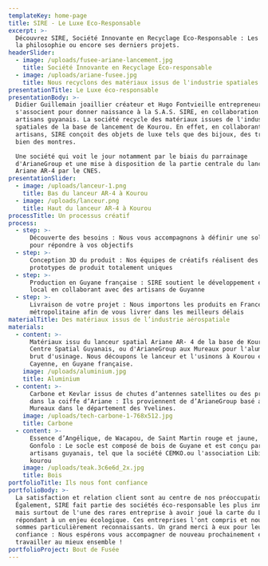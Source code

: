 ```yaml
---
templateKey: home-page
title: SIRE - Le Luxe Eco-Responsable
excerpt: >-
  Découvrez SIRE, Société Innovante en Recyclage Eco-Responsable : Les origines,
  la philosophie ou encore ses derniers projets.
headerSlider:
  - image: /uploads/fusee-ariane-lancement.jpg
    title: Société Innovante en Recyclage Éco-responsable
  - image: /uploads/ariane-fusee.jpg
    title: Nous recyclons des matériaux issus de l'industrie spatiales
presentationTitle: Le Luxe éco-responsable
presentationBody: >-
  Didier Guillemain joaillier créateur et Hugo Fontvieille entrepreneur du web
  s'associent pour donner naissance à la S.A.S. SIRE, en collaboration avec les
  artisans guyanais. La société recycle des matériaux issues de l'industrie
  spatiales de la base de lancement de Kourou. En effet, en collaborant avec des
  artisans, SIRE conçoit des objets de luxe tels que des bijoux, des trophées ou
  bien des montres. 

  Une société qui voit le jour notamment par le biais du parrainage
  d'ArianeGroup et une mise à disposition de la partie centrale du lanceur
  Ariane AR-4 par le CNES.
presentationSlider:
  - image: /uploads/lanceur-1.png
    title: Bas du lanceur AR-4 à Kourou
  - image: /uploads/lanceur.png
    title: Haut du lanceur AR-4 à Kourou
processTitle: Un processus créatif
process:
  - step: >-
      Découverte des besoins : Nous vous accompagnons à définir une solution
      pour répondre à vos objectifs
  - step: >-
      Conception 3D du produit : Nos équipes de créatifs réalisent des
      prototypes de produit totalement uniques
  - step: >-
      Production en Guyane française : SIRE soutient le développement économique
      local en collaborant avec des artisans de Guyanne
  - step: >-
      Livraison de votre projet : Nous importons les produits en France
      métropolitaine afin de vous livrer dans les meilleurs délais
materialTitle: Des matériaux issus de l’industrie aérospatiale
materials:
  - content: >-
      Matériaux issu du lanceur spatial Ariane AR- 4 de la base de Kourou au
      Centre Spatial Guyanais, ou d'ArianeGroup aux Mureaux pour l'aluminium
      brut d'usinage. Nous découpons le lanceur et l'usinons à Kourou et à
      Cayenne, en Guyane française.
    image: /uploads/aluminium.jpg
    title: Aluminium
  - content: >-
      Carbone et Kevlar issus de chutes d’antennes satellites ou des protections
      dans la coiffe d’Ariane : Ils proviennent de d’ArianeGroup basé aux
      Mureaux dans le département des Yvelines.
    image: /uploads/tech-carbone-1-768x512.jpg
    title: Carbone
  - content: >-
      Essence d’Angélique, de Wacapou, de Saint Martin rouge et jaune, ou de
      Gonfolo : Le socle est composé de bois de Guyane et est conçu par des
      artisans guyanais, tel que la société CEMKO.ou l'association Libi Na Wan à
      kourou
    image: /uploads/teak.3c6e6d_2x.jpg
    title: Bois
portfolioTitle: Ils nous font confiance
portfolioBody: >-
  La satisfaction et relation client sont au centre de nos préoccupations.
  Également, SIRE fait partie des sociétés éco-responsable les plus innovantes
  mais surtout de l'une des rares entreprise à avoir joué la carte du Luxe en
  répondant à un enjeu écologique. Ces entreprises l'ont compris et nous leurs
  sommes particulièrement reconnaissants. Un grand merci à eux pour leur
  confiance : Nous espérons vous accompagner de nouveau prochainement et
  travailler au mieux ensemble !
portfolioProject: Bout de Fusée
---
```


